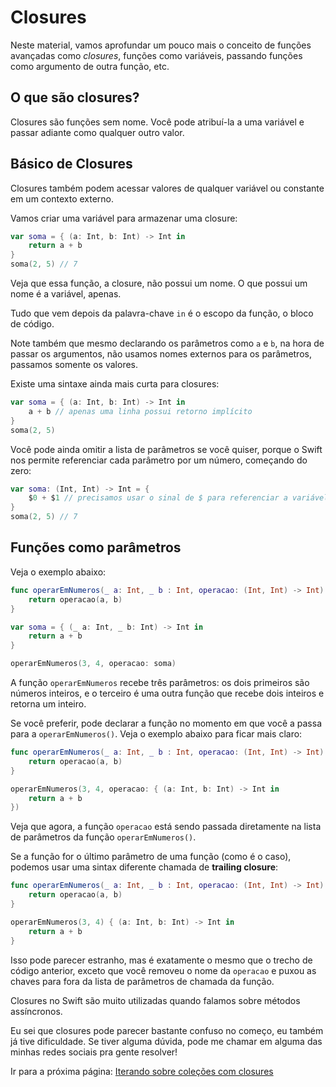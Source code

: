 # Closures

Neste material, vamos aprofundar um pouco mais o conceito de funções avançadas como *closures*, funções como variáveis, passando funções como argumento de outra função, etc.

## O que são closures?

Closures são funções sem nome. Você pode atribuí-la a uma variável e passar adiante como qualquer outro valor.

## Básico de Closures

Closures também podem acessar valores de qualquer variável ou constante em um contexto externo. 

Vamos criar uma variável para armazenar uma closure:

```swift
var soma = { (a: Int, b: Int) -> Int in
    return a + b
}
soma(2, 5) // 7
```

Veja que essa função, a closure, não possui um nome. O que possui um nome é a variável, apenas.

Tudo que vem depois da palavra-chave `in` é o escopo da função, o bloco de código.

Note também que mesmo declarando os parâmetros como `a` e `b`, na hora de passar os argumentos, não usamos nomes externos para os parâmetros, passamos somente os valores.

Existe uma sintaxe ainda mais curta para closures:

```swift
var soma = { (a: Int, b: Int) -> Int in
    a + b // apenas uma linha possui retorno implícito
}
soma(2, 5)
```

Você pode ainda omitir a lista de parâmetros se você quiser, porque o Swift nos permite referenciar cada parâmetro por um número, começando do zero:

```swift
var soma: (Int, Int) -> Int = {
    $0 + $1 // precisamos usar o sinal de $ para referenciar a variável
}
soma(2, 5) // 7
``` 

## Funções como parâmetros

Veja o exemplo abaixo:

```swift
func operarEmNumeros(_ a: Int, _ b : Int, operacao: (Int, Int) -> Int) -> Int {
    return operacao(a, b)
}

var soma = { (_ a: Int, _ b: Int) -> Int in
    return a + b
}

operarEmNumeros(3, 4, operacao: soma)
```

A função `operarEmNumeros` recebe três parâmetros: os dois primeiros são números inteiros, e o terceiro é uma outra função que recebe dois inteiros e retorna um inteiro.

Se você preferir, pode declarar a função no momento em que você a passa para a `operarEmNumeros()`. Veja o exemplo abaixo para ficar mais claro:

```swift
func operarEmNumeros(_ a: Int, _ b : Int, operacao: (Int, Int) -> Int) -> Int {
    return operacao(a, b)
}

operarEmNumeros(3, 4, operacao: { (a: Int, b: Int) -> Int in
    return a + b
})
```

Veja que agora, a função `operacao` está sendo passada diretamente na lista de parâmetros da função `operarEmNumeros()`.

Se a função for o último parâmetro de uma função (como é o caso), podemos usar uma sintax diferente chamada de **trailing closure**:

```swift
func operarEmNumeros(_ a: Int, _ b : Int, operacao: (Int, Int) -> Int) -> Int {
    return operacao(a, b)
}

operarEmNumeros(3, 4) { (a: Int, b: Int) -> Int in
    return a + b
}
```

Isso pode parecer estranho, mas é exatamente o mesmo que o trecho de código anterior, exceto que você removeu o nome da `operacao` e puxou as chaves para fora da lista de parâmetros de chamada da função.

Closures no Swift são muito utilizadas quando falamos sobre métodos assíncronos. 

Eu sei que closures pode parecer bastante confuso no começo, eu também já tive dificuldade. Se tiver alguma dúvida, pode me chamar em alguma das minhas redes sociais pra gente resolver!

Ir para a próxima página: [Iterando sobre coleções com closures](13-iterando-colecoes.md)